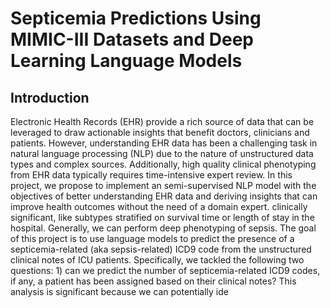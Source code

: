# Septicemia Predictions Using MIMIC-III Datasets and Deep Learning Language Models
## Introduction  
Electronic Health Records (EHR) provide a rich source of data that can be leveraged to draw actionable insights that benefit doctors, clinicians and patients. However, understanding EHR data has been a challenging task in natural language processing (NLP) due to the nature of unstructured data types and complex sources. Additionally, high quality clinical phenotyping from EHR data typically requires time-intensive expert review. In this project, we propose to implement an semi-supervised NLP model with the objectives of better understanding EHR data and deriving insights that can improve health outcomes without the need of a domain expert.
clinically significant, like subtypes stratified on survival time or length of stay in the hospital. Generally,
we can perform deep phenotyping of sepsis.
The goal of this project is to use language models to
predict the presence of a septicemia-related (aka sepsis-related) ICD9 code from the unstructured clinical
notes of ICU patients. Specifically, we tackled the following two questions: 1) can we predict the number
of septicemia-related ICD9 codes, if any, a patient has been assigned based on their clinical notes? This
analysis is significant because we can potentially ide

